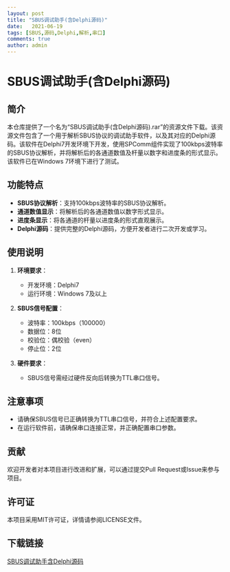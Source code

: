```yaml
---
layout: post
title: "SBUS调试助手(含Delphi源码)"
date:   2021-06-19
tags: [SBUS,源码,Delphi,解析,串口]
comments: true
author: admin
---
```

# SBUS调试助手(含Delphi源码)

## 简介

本仓库提供了一个名为“SBUS调试助手(含Delphi源码).rar”的资源文件下载。该资源文件包含了一个用于解析SBUS协议的调试助手软件，以及其对应的Delphi源码。该软件在Delphi7开发环境下开发，使用SPComm组件实现了100kbps波特率的SBUS协议解析，并将解析后的各通道数值及杆量以数字和进度条的形式显示。该软件已在Windows 7环境下进行了测试。

## 功能特点

- **SBUS协议解析**：支持100kbps波特率的SBUS协议解析。
- **通道数值显示**：将解析后的各通道数值以数字形式显示。
- **进度条显示**：将各通道的杆量以进度条的形式直观展示。
- **Delphi源码**：提供完整的Delphi源码，方便开发者进行二次开发或学习。

## 使用说明

1. **环境要求**：
   - 开发环境：Delphi7
   - 运行环境：Windows 7及以上

2. **SBUS信号配置**：
   - 波特率：100kbps（100000）
   - 数据位：8位
   - 校验位：偶校验（even）
   - 停止位：2位

3. **硬件要求**：
   - SBUS信号需经过硬件反向后转换为TTL串口信号。

## 注意事项

- 请确保SBUS信号已正确转换为TTL串口信号，并符合上述配置要求。
- 在运行软件前，请确保串口连接正常，并正确配置串口参数。

## 贡献

欢迎开发者对本项目进行改进和扩展，可以通过提交Pull Request或Issue来参与项目。

## 许可证

本项目采用MIT许可证，详情请参阅LICENSE文件。

## 下载链接

[SBUS调试助手含Delphi源码](https://pan.quark.cn/s/a166f6cb667e)